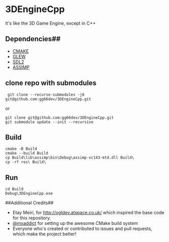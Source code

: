 3DEngineCpp
==

It's like the 3D Game Engine, except in C++

## Dependencies##
- [CMAKE](http://www.cmake.org/)
- [GLEW](http://glew.sourceforge.net/)
- [SDL2](http://www.libsdl.org/)
- [ASSIMP](http://assimp.sourceforge.net/)


## clone repo with submodules

```
 git clone --recurse-submodules -j8 git@github.com:gg66dev/3DEngineCpp.git
```

or

```
git clone git@github.com:gg66dev/3DEngineCpp.git 
git submodule update --init --recursive
```

## Build

```
cmake -B Build
cmake --build Build
cp Build\lib\assimp\bin\Debug\assimp-vc143-mtd.dll Build\
cp -rf res\ Build\
```

## Run

```
cd Build
Debug\3DEngineCpp.exe
```




##Additional Credits##
- Etay Meiri, for http://ogldev.atspace.co.uk/ which inspired the base code for this repository.
- [@mxaddict](https://github.com/mxaddict) for setting up the awesome CMake build system
- Everyone who's created or contributed to issues and pull requests, which make the project better!
